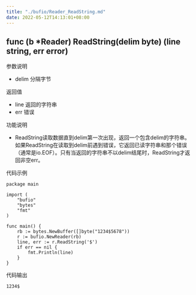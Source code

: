 ```yaml
---
title: "./bufio/Reader_ReadString.md"
date: 2022-05-12T14:13:01+08:00
---
```

## func (b *Reader) ReadString(delim byte) (line string, err error)

参数说明

- delim 分隔字节

返回值

- line 返回的字符串
- err 错误

功能说明

- ReadString读取数据直到delim第一次出现，返回一个包含delim的字符串。如果ReadString在读取到delim前遇到错误，它返回已读字符串和那个错误（通常是io.EOF）。只有当返回的字符串不以delim结尾时，ReadString才返回非空err。

代码示例

	package main

	import (
		"bufio"
		"bytes"
		"fmt"
	)

	func main() {
		rb := bytes.NewBuffer([]byte("1234$5678"))
		r := bufio.NewReader(rb)
		line, err := r.ReadString('$')
		if err == nil {
			fmt.Println(line)
		}
	}

代码输出
	
	1234$
